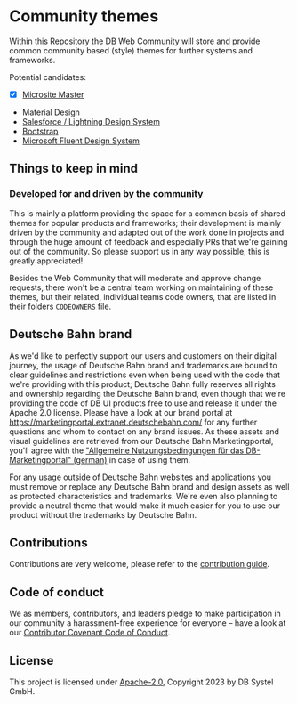 # Community themes

Within this Repository the DB Web Community will store and provide common community based (style) themes for further systems and frameworks.

Potential candidates:
- [x] [Microsite Master](./siteTheme-Bahn-ng/)
- Material Design
- [Salesforce / Lightning Design System](https://www.lightningdesignsystem.com/)
- [Bootstrap](https://getbootstrap.com/)
- [Microsoft Fluent Design System](https://fluent2.microsoft.design/)

## Things to keep in mind

### Developed for and driven by the community

This is mainly a platform providing the space for a common basis of shared themes for popular products and frameworks; their development
is mainly driven by the community and adapted out of the work done in projects and through the huge amount of feedback and especially PRs
that we're gaining out of the community. So please support us in any way possible, this is greatly appreciated!

Besides the Web Community that will moderate and approve change requests, there won't be a central team working on maintaining of these themes,
but their related, individual teams code owners, that are listed in their folders `CODEOWNERS` file.

## Deutsche Bahn brand

As we'd like to perfectly support our users and customers on their digital journey, the usage of Deutsche Bahn brand and
trademarks are bound to clear guidelines and restrictions even when being used with the code that we're providing with
this product; Deutsche Bahn fully reserves all rights and ownership regarding the Deutsche Bahn brand, even though that
we're providing the code of DB UI products free to use and release it under the Apache 2.0 license.
Please have a look at our brand portal at <https://marketingportal.extranet.deutschebahn.com/> for any further questions
and whom to contact on any brand issues. As these assets and visual guidelines are retrieved from our Deutsche Bahn
Marketingportal, you'll agree with
the ["Allgemeine Nutzungsbedingungen für das DB-Marketingportal" (german)](https://marketingportal.extranet.deutschebahn.com/marketingportal/Nutzungsbedingungen-9702684#)
in case of using them.

For any usage outside of Deutsche Bahn websites and applications you must remove or replace any Deutsche Bahn brand and
design assets as well as protected characteristics and trademarks. We're even also planning to provide a neutral theme
that would make it much easier for you to use our product without the trademarks by Deutsche Bahn.

## Contributions

Contributions are very welcome, please refer to the [contribution guide](CONTRIBUTING.md).

## Code of conduct

We as members, contributors, and leaders pledge to make participation in our
community a harassment-free experience for everyone – have a look at
our [Contributor Covenant Code of Conduct](CODE-OF-CONDUCT.md).

## License

This project is licensed under [Apache-2.0](LICENSE), Copyright 2023 by DB Systel GmbH.
